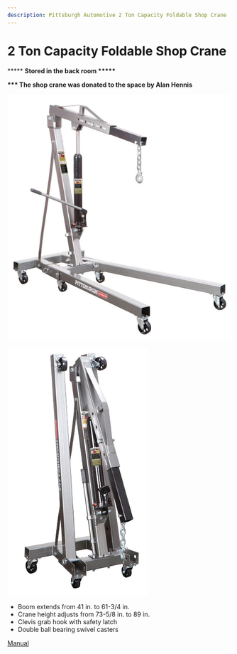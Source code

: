 ```yaml
---
description: Pittsburgh Automotive 2 Ton Capacity Foldable Shop Crane
---
```


# 2 Ton Capacity Foldable Shop Crane

\*\*\*\*\* **Stored in the back room \*\*\*\*\***

**\*\*\* The shop crane was donated to the space by Alan Hennis**

![](<../.gitbook/assets/image (86).png>)

![](<../.gitbook/assets/image (87).png>)



* Boom extends from 41 in. to 61-3/4 in.
* Crane height adjusts from 73-5/8 in. to 89 in.
* Clevis grab hook with safety latch
* Double ball bearing swivel casters

[Manual](https://manuals.harborfreight.com/manuals/69000-69999/69514.pdf)
